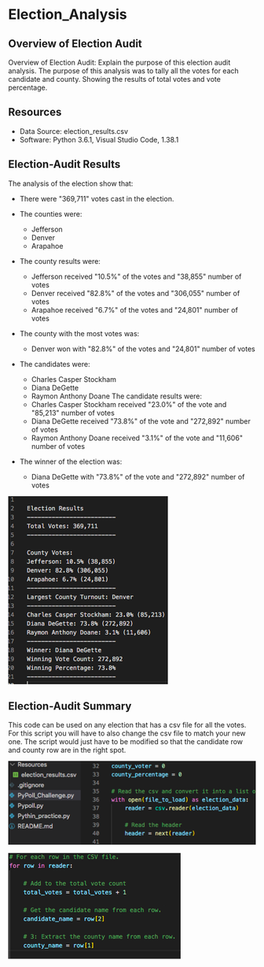 # Election_Analysis

## Overview of Election Audit
Overview of Election Audit: Explain the purpose of this election audit analysis.
The purpose of this analysis was to tally all the votes for each candidate and county. Showing the results of total votes and vote percentage.

## Resources
- Data Source: election_results.csv
- Software: Python 3.6.1, Visual Studio Code, 1.38.1

## Election-Audit Results
The analysis of the election show that:
- There were "369,711" votes cast in the election.
- The counties were:
  - Jefferson
  - Denver
  - Arapahoe
- The county results were:
  - Jefferson received "10.5%" of the votes and "38,855" number of votes
  - Denver received "82.8%" of the votes and "306,055" number of votes
  - Arapahoe received "6.7%" of the votes and "24,801" number of votes
- The county with the most votes was:
  - Denver won with "82.8%" of the votes and "24,801" number of votes
  
- The candidates were:
  - Charles Casper Stockham
  - Diana DeGette
  - Raymon Anthony Doane
The candidate results were:
  - Charles Casper Stockham received "23.0%" of the vote and "85,213" number of votes
  - Diana DeGette received "73.8%" of the vote and "272,892" number of votes
  - Raymon Anthony Doane received "3.1%" of the vote and "11,606" number of votes
- The winner of the election was:
  - Diana DeGette with "73.8%" of the vote and "272,892" number of votes
 
 ![](Resources/Example_3.png)
  
 
 ## Election-Audit Summary
 This code can be used on any election that has a csv file for all the votes. For this script you will have to also change the csv file to match your new one. The script would just have to be modified so that the candidate row and county row are in the right spot.
 
![](Resources/Example_2.png)

![](Resources/Example_1.png)
